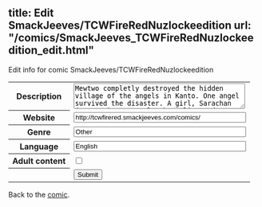 title: Edit SmackJeeves/TCWFireRedNuzlockeedition
url: "/comics/SmackJeeves_TCWFireRedNuzlockeedition_edit.html"
---
Edit info for comic SmackJeeves/TCWFireRedNuzlockeedition

<form name="comic" action="http://gaepostmail.appspot.com/comic/" method="post">
<table class="comicinfo">
<tr>
<th>Description</th><td><textarea name="description" cols="40" rows="3">Mewtwo completly destroyed the hidden village of the angels in Kanto. One angel survived the disaster. A girl, Sarachan (or sara). Mewtwo let her alive and challenge her to battle him at Cerulean Cave. But first of doing that, Sara should challenge the Gym and the Elite 4. She accepted, but will she make it until the end?</textarea></td>
</tr>
<tr>
<th>Website</th><td><input type="text" name="url" value="http://tcwfirered.smackjeeves.com/comics/" size="40"/></td>
</tr>
<tr>
<th>Genre</th><td><input type="text" name="genre" value="Other" size="40"/></td>
</tr>
<tr>
<th>Language</th><td><input type="text" name="language" value="English" size="40"/></td>
</tr>
<tr>
<th>Adult content</th><td><input type="checkbox" name="adult" value="adult" /></td>
</tr>
<tr>
<th></th><td>
<input type="hidden" name="comic" value="SmackJeeves_TCWFireRedNuzlockeedition" />
<input type="submit" name="submit" value="Submit" />
</td>
</tr>
</table>
</form>

Back to the [comic](SmackJeeves_TCWFireRedNuzlockeedition.html).
